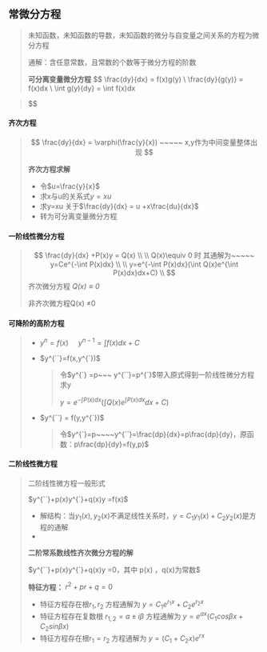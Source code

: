 ## 常微分方程

>  未知函数，未知函数的导数，未知函数的微分与自变量之间关系的方程为微分方程
>
>  通解：含任意常数，且常数的个数等于微分方程的阶数
>
>  **可分离变量微分方程**
>  $$
>  \frac{dy}{dx} = f(x)g(y) \\
>  \frac{dy}{g(y)} = f(x)dx \\
>  \int g(y){dy} = \int f(x)dx
>  $$
>  

#### **齐次方程**

> $$
> \frac{dy}{dx} = \varphi(\frac{y}{x}) ~~~~~ x,y作为中间变量整体出现
> $$
>
> **齐次方程求解**
>
> - 令$u=\frac{y}{x}$
> - 求x与u的关系式$y=xu$
> - 求y=xu 关于$\frac{dy}{dx} = u +x\frac{du}{dx}$
> - 转为可分离变量微分方程

#### **一阶线性微分方程**

> $$
> \frac{dy}{dx} +P(x)y = Q(x) \\ \\
> Q(x)\equiv 0 时 其通解为~~~~~ y=Ce^{-\int P(x)dx} \\ \\
> y=e^{-\int P(x)dx}(\int Q(x)e^{\int P(x)dx}dx+C) \\
> $$
> 齐次微分方程 *$Q(x)\equiv 0$*
>
> 非齐次微方程Q(x) $\neq$0

#### **可降阶的高阶方程**

> - $y^{n} =f(x)~~~~~y^{n-1}=\int f(x)dx+C$
>
> - $y^{``}=f(x,y^{`})$     
>
>   > 令$y^{`} =p~~~ y^{``}=p^{`}$带入原式得到一阶线性微分方程求y
>   >
>   > $y=e^{-\int P(x)dx}(\int Q(x)e^{\int P(x)dx}dx+C)$
>
> - $y^{``} = f(y,y^{`})$
>
>   > 令$y^{`}=p~~~~y^{``}=\frac{dp}{dx}=p\frac{dp}{dy}，原函数：p\frac{dp}{dy}=f(y,p)$

#### **二阶线性微方程**

> 二阶线性微方程一般形式
>
> $y^{``}+p(x)y^{`}+q(x)y =f(x)$
>
> - 解结构：当$y_1(x),y_2(x)$不满足线性关系时，$y = C_1y_1(x) + C_2y_2(x)$是方程的通解
> - 
>
> **二阶常系数线性齐次微分方程的解**
>
> $y^{``}+p(x)y^{`}+q(x)y =0，其中 p(x) ，q(x)为常数$
>
> **特征方程：** $r^2 + pr + q = 0$ 
>
> - 特征方程存在根$r_1,r_2$  方程通解为 $y=C_1e^{r_1x}+ C_2e^{r_2x}$
> - 特征方程存在复数根 $r_{1,2} = a \pm i\beta$  方程通解为 $y=e^{ax}(C_1cos\beta x + C_2sin \beta x)$
> - 特征方程存在根$r_1 = r_2$   方程通解为 $y=(C_1+C_2x)e^{rx}$



